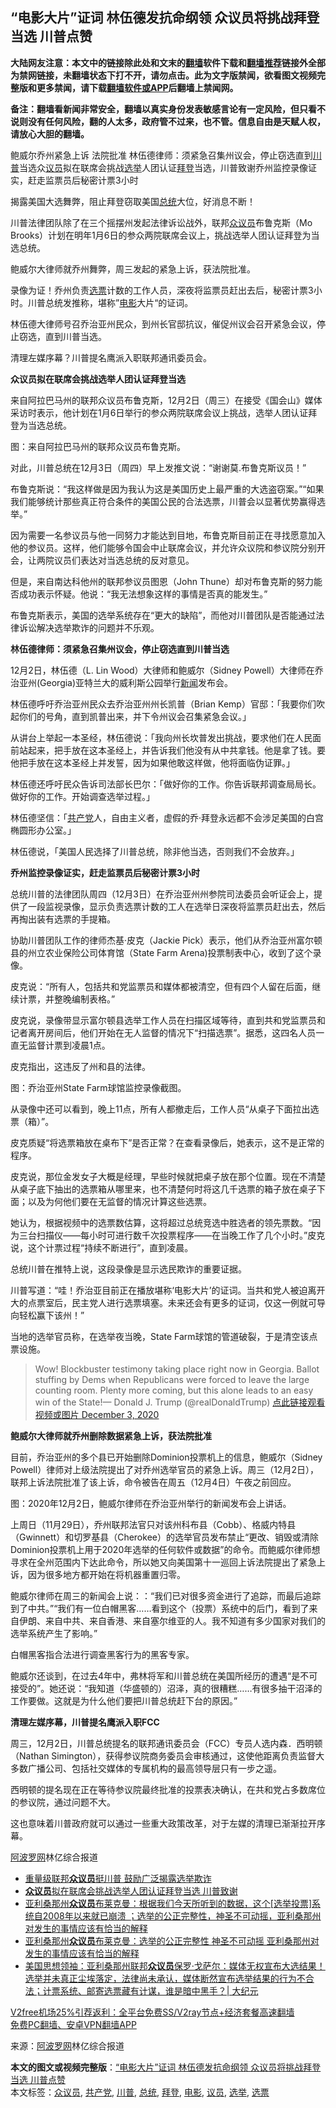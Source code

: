  <h2>“电影大片”证词 林伍德发抗命纲领 众议员将挑战拜登当选 川普点赞</h2> <p class="notice"><b>大陆网友注意：本文中的链接除此处和文末的<a href="https://github.com/bannedbook/fanqiang" >翻墙</a>软件下载和<a href="https://github.com/killgcd/justmysocks/blob/master/README.md">翻墙推荐</a>链接外全部为禁网链接，未翻墙状态下打不开，请勿点击。此为文字版禁闻，欲看图文视频完整版和更多禁闻，请下载<a href="https://github.com/bannedbook/fanqiang">翻墙软件或APP</a>后翻墙上禁闻网。</p><p>备注：翻墙看新闻非常安全，翻墙以真实身份发表敏感言论有一定风险，但只看不说则没有任何风险，翻的人太多，政府管不过来，也不管。信息自由是天赋人权，请放心大胆的翻墙。</b></p>  <div class="entry"> <p id="summary">鲍威尔乔州紧急上诉 法院批准 林伍德律师：须紧急召集州议会，停止窃选直到<a href="https://www.bannedbook.org/bnews/tag/%e5%b7%9d%e6%99%ae/" class="st_tag internal_tag" rel="tag" title="标签 川普 下的日志">川普</a>当选众<a href="https://www.bannedbook.org/bnews/tag/%e8%ae%ae%e5%91%98/" class="st_tag internal_tag" rel="tag" title="标签 议员 下的日志">议员</a>拟在联席会挑战<a href="https://www.bannedbook.org/bnews/tag/%e9%80%89%e4%b8%be/" class="st_tag internal_tag" rel="tag" title="标签 选举 下的日志">选举</a>人团认证<a href="https://www.bannedbook.org/bnews/tag/%e6%8b%9c%e7%99%bb/" class="st_tag internal_tag" rel="tag" title="标签 拜登 下的日志">拜登</a>当选，川普致谢乔州监控录像证实，赶走监票员后秘密计票3小时</p> <p>揭露美国大选舞弊，阻止拜登窃取美国<a href="https://www.bannedbook.org/bnews/tag/%e6%80%bb%e7%bb%9f/" class="st_tag internal_tag" rel="tag" title="标签 总统 下的日志">总统</a>大位，好消息不断！</p> <p>川普法律团队除了在三个摇摆州发起法律诉讼战外，联邦<a href="https://www.bannedbook.org/bnews/tag/%E4%BC%97%E8%AE%AE%E5%91%98/" class="st_tag internal_tag" rel="tag" title="标签 众议员 下的日志">众议员</a>布鲁克斯（Mo Brooks）计划在明年1月6日的参众两院联席会议上，挑战选举人团认证拜登为当选总统。</p> <p>鲍威尔大律师就乔州舞弊，周三发起的紧急上诉，获法院批准。</p> <p>录像为证！乔州负责<a href="https://www.bannedbook.org/bnews/tag/%E9%80%89%E7%A5%A8/" class="st_tag internal_tag" rel="tag" title="标签 选票 下的日志">选票</a>计数的工作人员，深夜将监票员赶出去后，秘密计票3小时。川普总统发推称，堪称”<a href="https://www.bannedbook.org/bnews/tag/%e7%94%b5%e5%bd%b1/" class="st_tag internal_tag" rel="tag" title="标签 电影 下的日志">电影</a>大片“的证词。</p> <p>林伍德大律师号召乔治亚州民众，到州长官邸抗议，催促州议会召开紧急会议，停止窃选，直到川普当选。</p> <p>清理左媒序幕？川普提名鹰派入职联邦通讯委员会。</p> <p><strong>众议员拟在联席会挑战选举人团认证拜登当选</strong></p> <p>来自阿拉巴马州的联邦众议员布鲁克斯，12月2日（周三）在接受《国会山》媒体采访时表示，他计划在1月6日举行的参众两院联席会议上挑战，选举人团认证拜登为当选总统。</p> <p>图：来自阿拉巴马州的联邦众议员布鲁克斯。</p> <p>对此，川普总统在12月3日（周四）早上发推文说：“谢谢莫.布鲁克斯议员！”</p> <p>布鲁克斯说：“我这样做是因为我认为这是美国历史上最严重的大选盗窃案。”“如果我们能够统计那些真正符合条件的美国公民的合法选票，川普会以显著优势赢得选举。”</p> <p>因为需要一名参议员与他一同努力才能达到目地，布鲁克斯目前正在寻找愿意加入他的参议员。这样，他们能够令国会中止联席会议，并允许众议院和参议院分别开会，让两院议员们表达对当选总统的反对意见。</p>  <p>但是，来自南达科他州的联邦参议员图恩（John Thune）却对布鲁克斯的努力能否成功表示怀疑。他说：“我无法想象这样的事情是否真的能发生。”</p> <p>布鲁克斯表示，美国的选举系统存在“更大的缺陷”，而他对川普团队是否能通过法律诉讼解决选举欺诈的问题并不乐观。</p> <p><strong>林伍德律师：须紧急召集州议会，停止窃选直到川普当选</strong></p> <p>12月2日，林伍德（L. Lin Wood）大律师和鲍威尔（Sidney Powell）大律师在乔治亚州(Georgia)亚特兰大的威利斯公园举行<span class='wp_keywordlink_affiliate'><a href="https://www.bannedbook.org/" title="新闻">新闻</a></span>发布会。</p> <p>林伍德呼吁乔治亚州民众去乔治亚州州长凯普（Brian Kemp）官邸：「我要你们吹起你们的号角，直到凯普出来，并下令州议会召集紧急会议。」</p> <p>从讲台上举起一本圣经，林伍德说：「我向州长坎普发出挑战，要求他们在人民面前站起来，把手放在这本圣经上，并告诉我们他没有从中共拿钱。他是拿了钱。要他把手放在这本圣经上并发誓，因为如果他敢这样做，他将面临伪证罪。」</p> <p>林伍德还呼吁民众告诉司法部长巴尔：「做好你的工作。你告诉联邦调查局局长。做好你的工作。开始调查选举过程。」</p> <p>林伍德坚信：「<a href="https://www.bannedbook.org/bnews/tag/%e5%85%b1%e4%ba%a7%e5%85%9a/" class="st_tag internal_tag" rel="tag" title="标签 共产党 下的日志">共产党</a>人，自由主义者，虚假的乔·拜登永远都不会涉足美国的白宫椭圆形办公室。」</p> <p>林伍德说，「美国人民选择了川普总统，除非他当选，否则我们不会放弃。」</p> <p><strong>乔州监控录像证实，赶走监票员后秘密计票3小时</strong></p> <p>总统川普的法律团队周四（12月3日）在乔治亚州州参院司法委员会听证会上，提供了一段监视录像，显示负责选票计数的工人在选举日深夜将监票员赶出去，然后再掏出装有选票的手提箱。</p> <p></p> <p></p>  <p>协助川普团队工作的律师杰基·皮克（Jackie Pick）表示，他们从乔治亚州富尔顿县的州立农业保险公司体育馆（State Farm Arena)投票制表中心，收到了这个录像。</p> <p>皮克说：“所有人，包括共和党监票员和媒体都被清空，但有四个人留在后面，继续计票，并整晚编制表格。”</p> <p>皮克说，录像带显示富尔顿县选举工作人员在扫描区域等待，直到共和党监票员和记者离开房间后，他们开始在无人监督的情况下“扫描选票”。据悉，这四名人员一直无监督计票到凌晨1点。</p> <p>皮克指出，这违反了州和县的法律。</p> <p>图：乔治亚州State Farm球馆监控录像截图。</p> <p>从录像中还可以看到，晚上11点，所有人都撤走后，工作人员“从桌子下面拉出选票（箱）”。</p> <p>皮克质疑“将选票箱放在桌布下”是否正常？在查看录像后，她表示，这不是正常的程序。</p> <p>皮克说，那位金发女子大概是经理，早些时候就把桌子放在那个位置。现在不清楚从桌子底下抽出的选票箱从哪里来，也不清楚何时将这几千选票的箱子放在桌子下面；以及为何他们要在无监督的情况计算这些选票。</p> <p>她认为，根据视频中的选票数估算，这将超过总统竞选中胜选者的领先票数。“因为三台扫描仪——每小时可进行数千次投票程序——在当晚工作了几个小时。”皮克说，这个计票过程“持续不断进行”，直到凌晨。</p> <p>总统川普在推特上说，这段录像是显示选民欺诈的重要证据。</p> <p>川普写道：“哇！乔治亚目前正在播放堪称‘电影大片’的证词。当共和党人被迫离开大的点票室后，民主党人进行选票填塞。未来还会有更多的证词，仅这一例就可导向轻松赢下该州！”</p> <p>当地的选举官员称，在选举夜当晚，State Farm球馆的管道破裂，于是清空该点票设施。</p> <blockquote><p>Wow! Blockbuster testimony taking place right now in Georgia. Ballot stuffing by Dems when Republicans were forced to leave the large counting room. Plenty more coming, but this alone leads to an easy win of the State!— Donald J. Trump (@realDonaldTrump) <a href="https://twitter.com/realDonaldTrump/status/1334573529107460096?ref_src=twsrc%5Etfw">点此链接观看视频或图片 December 3, 2020</a></p> </blockquote> <p><strong>鲍威尔大律师就乔州删除数据紧急上诉，获法院批准</strong></p> <p>目前，乔治亚州的多个县已开始删除Dominion投票机上的信息，鲍威尔（Sidney Powell）律师对上级法院提出了对乔州选举官员的紧急上诉。周三（12月2日），联邦上诉法院批准了该上诉，命令被告在周五（12月4日）午夜之前回应。</p> <p>图：2020年12月2日，鲍威尔律师在乔治亚州举行的新闻发布会上讲话。</p> <p>上周日（11月29日），乔州联邦法官只对该州科布县（Cobb）、格威内特县（Gwinnett）和切罗基县（Cherokee）的选举官员发布禁止“更改、销毁或清除Dominion投票机上用于2020年选举的任何软件或数据”的命令。而鲍威尔律师想寻求在全州范围内下达此命令，所以她又向美国第十一巡回上诉法院提出了紧急上诉，因为很多地方都开始在将机器重置归零。</p> <p>鲍威尔律师在周三的新闻会上说：：“我们已对很多资金进行了追踪，而最后追踪到了中共。”“我们有一位白帽黑客……看到这个（投票）系统中的后门，看到了来自伊朗、来自中共、来自香港、来自塞尔维亚的人。我不知道有多少国家对我们的选举系统产生了影响。”</p> <p>白帽黑客指合法进行调查黑客行为的黑客专家。</p> <p>鲍威尔还谈到，在过去4年中，弗林将军和川普总统在美国所经历的遭遇“是不可接受的”。她还说：“我知道（华盛顿的）沼泽，真的很糟糕&#8230;&#8230;有很多抽干沼泽的工作要做。这就是为什么他们要把川普总统赶下台的原因。”</p> <p><strong>清理左媒序幕，川普提名鹰派入职FCC</strong></p> <p>周三，12月2日，川普总统提名的联邦通讯委员会（FCC）专员人选内森．西明顿（Nathan Simington），获得参议院商务委员会审核通过，这使他距离负责监督大多数广播公司、包括社交媒体的专属机构的最高领导层只有一步之遥。</p> <p>西明顿的提名现在正在等待参议院最终批准的投票表决确认，在共和党占多数席位的参议院，通过问题不大。</p> <p>这也意味着川普政府就可以通过一些重大政策改革，对于左媒的清理已渐渐拉开序幕。</p> <p><span class='wp_keywordlink_affiliate'><a href="https://www.aboluowang.com/" title="阿波罗网" target="_blank">阿波罗网</a></span>林亿综合报道</p> <ul class='op-related-articles' title='相关阅读'> <li><a href='https://www.bannedbook.org/bnews/comments/20201204/1441712.html' target='_blank'>重量级联邦<b>众议员</b>挺川普 鼓励广泛揭露选举欺诈</a></li> <li><a href='https://www.bannedbook.org/bnews/comments/20201204/1441675.html' target='_blank'><b>众议员</b>拟在联席会挑战选举人团认证拜登当选 川普致谢</a></li> <li><a href='https://www.bannedbook.org/bnews/bannedvideo/20201203/1441205.html' target='_blank'>亚利桑那州<b>众议员</b>布莱克曼：根据我们今天所听到的数据，这个[选举投票]系统自2008年以来就已崩溃 ；选举的公正完整性，神圣不可动摇，亚利桑那州对发生的事情应该有恰当的解释</a></li> <li><a href='https://www.bannedbook.org/bnews/bannedvideo/20201203/1441175.html' target='_blank'>亚利桑那州<b>众议员</b>布莱克曼：选举的公正完整性 神圣不可动摇 亚利桑那州对发生的事情应该有恰当的解释</a></li> <li><a href='https://www.bannedbook.org/bnews/cbnews/20201202/1440640.html' target='_blank'>美国思想领袖：亚利桑那州联邦<b>众议员</b>保罗·戈萨尔：媒体无权宣布大选结果！选举并未真正尘埃落定，法律尚未承认，媒体断然宣布选举结果的行为不合法；计票系统、邮寄选票藏有计谋，谁是暗中黑手？| 大纪元</a></li> </ul> <p class="texttj"> <a href="https://github.com/bannedbook/fanqiang/wiki/V2ray%E6%9C%BA%E5%9C%BA" target="_blank">V2free机场25%引荐返利：全平台免费SS/V2ray节点+经济套餐高速翻墙</a><br/> <a href="https://github.com/bannedbook/fanqiang/wiki/%E7%A6%81%E9%97%BB%E7%BD%91%E5%AE%89%E5%8D%93%E7%BF%BB%E5%A2%99%E6%96%B0%E9%97%BBAPP" target="_blank">免费PC翻墙、安卓VPN翻墙APP</a></p><p> 来源：<a href="https://www.aboluowang.com/2020/1204/1530468.html" target="_blank">阿波罗网</a>林亿综合报道 </p> <a name='sharetosocial'></a>       <div><b>本文的图文或视频完整版</b>：<a href='https://www.bannedbook.org/bnews/topimagenews/20201204/1442050.html'>“电影大片”证词 林伍德发抗命纲领 众议员将挑战拜登当选 川普点赞</a></div>  </div><!--END ENTRY--> <div class="postfooter"> <div>本文标签：<a href="https://www.bannedbook.org/bnews/tag/%E4%BC%97%E8%AE%AE%E5%91%98/" rel="tag">众议员</a>, <a href="https://www.bannedbook.org/bnews/tag/%e5%85%b1%e4%ba%a7%e5%85%9a/" rel="tag">共产党</a>, <a href="https://www.bannedbook.org/bnews/tag/%e5%b7%9d%e6%99%ae/" rel="tag">川普</a>, <a href="https://www.bannedbook.org/bnews/tag/%e6%80%bb%e7%bb%9f/" rel="tag">总统</a>, <a href="https://www.bannedbook.org/bnews/tag/%e6%8b%9c%e7%99%bb/" rel="tag">拜登</a>, <a href="https://www.bannedbook.org/bnews/tag/%e7%94%b5%e5%bd%b1/" rel="tag">电影</a>, <a href="https://www.bannedbook.org/bnews/tag/%e8%ae%ae%e5%91%98/" rel="tag">议员</a>, <a href="https://www.bannedbook.org/bnews/tag/%e9%80%89%e4%b8%be/" rel="tag">选举</a>, <a href="https://www.bannedbook.org/bnews/tag/%E9%80%89%E7%A5%A8/" rel="tag">选票</a></div>  </div><!--END POSTFOOTER--> 